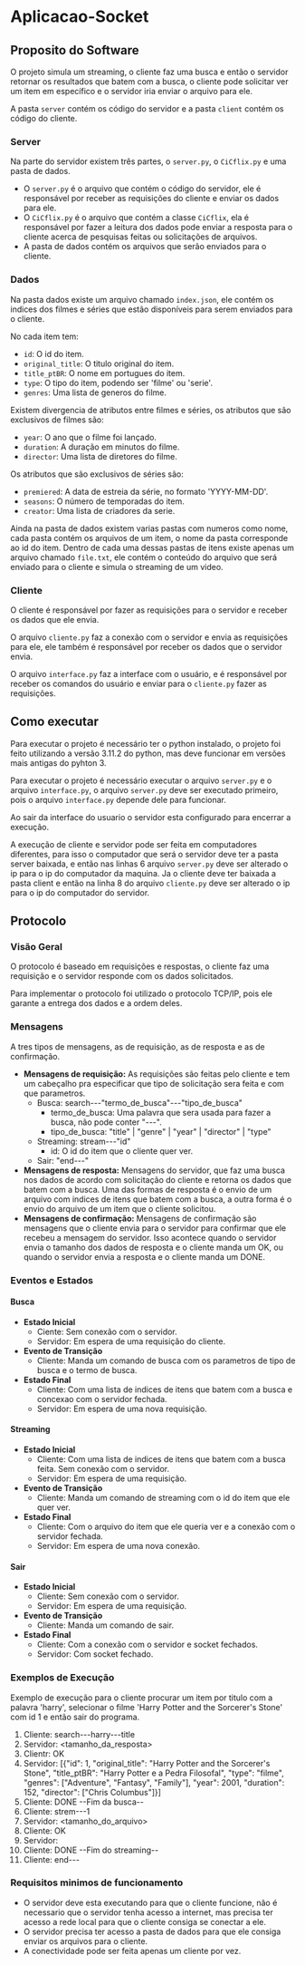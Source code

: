 # Aplicacao-Socket
## Proposito do Software
O projeto simula um streaming, o cliente faz uma busca e então o servidor retornar os resultados que batem com a busca, o cliente pode solicitar ver um item em específico e o servidor iria enviar o arquivo para ele.

A pasta `server` contém os código do servidor e a pasta `client` contém os código do cliente.

### Server
Na parte do servidor existem três partes, o `server.py`, o `CiCflix.py` e uma pasta de dados.
 - O `server.py` é o arquivo que contém o código do servidor, ele é responsável por receber as requisições do cliente e enviar os dados para ele.
 - O `CiCflix.py` é o arquivo que contém a classe `CiCflix`, ela é responsável por fazer a leitura dos dados pode enviar a resposta para o cliente acerca de pesquisas feitas ou solicitações de arquivos.
 - A pasta de dados contém os arquivos que serão enviados para o cliente.
  
### Dados
Na pasta dados existe um arquivo chamado `index.json`, ele contém os indices dos filmes e séries que estão disponíveis para serem enviados para o cliente. 

No cada item tem:

 - `id`: O id do item.
 - `original_title`: O titulo original do item.
 - `title_ptBR`: O nome em portugues do item.
 - `type`: O tipo do item, podendo ser 'filme' ou 'serie'.
 - `genres`: Uma lista de generos do filme.
  
Existem divergencia de atributos entre filmes e séries, os atributos que são exclusivos de filmes são:

 - `year`: O ano que o filme foi lançado.
 - `duration`: A duração em minutos do filme.
 - `director`: Uma lista de diretores do filme.
  
Os atributos que são exclusivos de séries são:

 - `premiered`: A data de estreia da série, no formato 'YYYY-MM-DD'.
 - `seasons`: O número de temporadas do item.
 - `creator`: Uma lista de criadores da serie.

Ainda na pasta de dados existem varias pastas com numeros como nome, cada pasta contém os arquivos de um item, o nome da pasta corresponde ao id do item. Dentro de cada uma dessas pastas de itens existe apenas um arquivo chamado `file.txt`, ele contém o conteúdo do arquivo que será enviado para o cliente e simula o streaming de um video.

### Cliente
O cliente é responsável por fazer as requisições para o servidor e receber os dados que ele envia.

O arquivo `cliente.py` faz a conexão com o servidor e envia as requisições para ele, ele também é responsável por receber os dados que o servidor envia.

O arquivo `interface.py` faz a interface com o usuário, e é responsável por receber os comandos do usuário e enviar para o `cliente.py` fazer as requisições.

## Como executar
Para executar o projeto é necessário ter o python instalado, o projeto foi feito utilizando a versão 3.11.2 do python, mas deve funcionar em versões mais antigas do pyhton 3.

Para executar o projeto é necessário executar o arquivo `server.py` e o arquivo `interface.py`, o arquivo `server.py` deve ser executado primeiro, pois o arquivo `interface.py` depende dele para funcionar.

Ao sair da interface do usuario o servidor esta configurado para encerrar a execução.

A execução de cliente e servidor pode ser feita em computadores diferentes, para isso o computador que será o servidor deve ter a pasta server baixada, e então nas linhas 6 arquivo `server.py` deve ser alterado o ip para o ip do computador da maquina. Ja o cliente deve ter baixada a pasta client e então na linha 8 do arquivo `cliente.py` deve ser alterado o ip para o ip do computador do servidor.

## Protocolo

### Visão Geral
O protocolo é baseado em requisições e respostas, o cliente faz uma requisição e o servidor responde com os dados solicitados.

Para implementar o protocolo foi utilizado o protocolo TCP/IP, pois ele garante a entrega dos dados e a ordem deles. 


### Mensagens
A tres tipos de mensagens, as de requisição, as de resposta e as de confirmação.
- **Mensagens de requisição:** As requisições são feitas pelo cliente e tem um cabeçalho pra especificar que tipo de solicitação sera feita e com que parametros.
  - Busca: search---"termo_de_busca"---"tipo_de_busca"
    - termo_de_busca: Uma palavra que sera usada para fazer a busca, não pode conter "---".
    - tipo_de_busca: "title" | "genre" | "year" | "director" | "type"
  - Streaming: stream---"id"
    - id: O id do item que o cliente quer ver.
  - Sair: "end---"
- **Mensagens de resposta:** Mensagens do servidor, que faz uma busca nos dados de acordo com solicitação do cliente e retorna os dados que batem com a busca. Uma das formas de resposta é o envio de um arquivo com indices de itens que batem com a busca, a outra forma é o envio do arquivo de um item que o cliente solicitou.
- **Mensagens de confirmação:** Mensagens de confirmação são mensagens que o cliente envia para o servidor para confirmar que ele recebeu a mensagem do servidor. Isso acontece quando o servidor envia o tamanho dos dados de resposta e o cliente manda um OK, ou quando o servidor envia a resposta e o cliente manda um DONE.

### Eventos e Estados
#### Busca
- **Estado Inicial**
  - Ciente: Sem conexão com o servidor.
  - Servidor: Em espera de uma requisição do cliente.
- **Evento de Transição**
  - Cliente: Manda um comando de busca com os parametros de tipo de busca e o termo de busca.
- **Estado Final**
  - Cliente: Com uma lista de indices de itens que batem com a busca e concexao com o servidor fechada.
  - Servidor: Em espera de uma nova requisição.
#### Streaming
 - **Estado Inicial**
   - Cliente: Com uma lista de indices de itens que batem com a busca feita. Sem conexão com o servidor.
   - Servidor: Em espera de uma requisição.
 - **Evento de Transição**
   - Cliente: Manda um comando de streaming com o id do item que ele quer ver.
 - **Estado Final**
   - Cliente: Com o arquivo do item que ele queria ver e a conexão com o servidor fechada.
   - Servidor: Em espera de uma nova conexão.

#### Sair
 - **Estado Inicial**
   - Cliente: Sem conexão com o servidor.
   - Servidor: Em espera de uma requisição.
 - **Evento de Transição**
   - Cliente: Manda um comando de sair.
 - **Estado Final**
   - Cliente: Com a conexão com o servidor e socket fechados.
   - Servidor: Com socket fechado.


### Exemplos de Execução
Exemplo de execução para o cliente procurar um item por titulo com a palavra 'harry', selecionar o filme 'Harry Potter and the Sorcerer's Stone' com id 1 e então sair do programa.

1. Cliente: search---harry---title
2. Servidor: <tamanho_da_resposta>
3. Clientr: OK
4. Servidor: [{"id": 1, "original_title": "Harry Potter and the Sorcerer's Stone", "title_ptBR": "Harry Potter e a Pedra Filosofal", "type": "filme", "genres": ["Adventure", "Fantasy", "Family"], "year": 2001, "duration": 152, "director": ["Chris Columbus"]}]
5. Cliente: DONE
--Fim da busca--
1. Cliente: strem---1
2. Servidor: <tamanho_do_arquivo>
3. Cliente: OK
4. Servidor: <arquivo>
5. Cliente: DONE
--Fim do streaming--
6. Cliente: end---


### Requisitos minimos de funcionamento
 - O servidor deve esta executando para que o cliente funcione, não é necessario que o servidor tenha acesso a internet, mas precisa ter acesso a rede local para que o cliente consiga se conectar a ele.
 - O servidor precisa ter acesso a pasta de dados para que ele consiga enviar os arquivos para o cliente.
 - A conectividade pode ser feita apenas um cliente por vez.